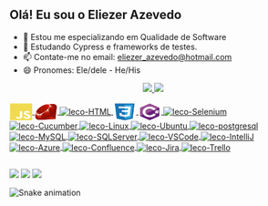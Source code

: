 ## Olá! Eu sou o Eliezer Azevedo

- 🔭 Estou me especializando em Qualidade de Software
- 🌱 Estudando Cypress e frameworks de testes.
- 📫 Contate-me no email: eliezer_azevedo@hotmail.com
- 😄 Pronomes: Ele/dele - He/His


<div align="center">
  <a href="https://github.com/eliezerdeazevedo">
  <img height="180em" src="https://github-readme-stats.vercel.app/api?username=eliezerdeazevedo&show_icons=true&theme=dark&include_all_commits=true&count_private=true"/>
  <img height="180em" src="https://github-readme-stats.vercel.app/api/top-langs/?username=eliezerdeazevedo&layout=compact&langs_count=7&theme=dark"/>
</div>
  <div style="display: inline_block"><br>
  <img align="center" alt="leco-Js" height="30" width="40" src="https://raw.githubusercontent.com/devicons/devicon/master/icons/javascript/javascript-plain.svg">
  <img align="center" alt="leco-Ruby" height="30" width="40" src="https://raw.githubusercontent.com/devicons/devicon/master/icons/ruby/ruby-original.svg">
  <img align="center" alt="leco-HTML" height="30" width="40" src="https://cdn.jsdelivr.net/gh/devicons/devicon/icons/html5/html5-original.svg">
  <img align="center" alt="leco-CSS" height="30" width="40" src="https://raw.githubusercontent.com/devicons/devicon/master/icons/css3/css3-original.svg">
  <img align="center" alt="leco-Csharp" height="30" width="40" src="https://raw.githubusercontent.com/devicons/devicon/master/icons/csharp/csharp-original.svg">
  <img align="center" alt="leco-Selenium" height="30" width="40" src="https://cdn.jsdelivr.net/gh/devicons/devicon/icons/selenium/selenium-original.svg">
  <img align="center" alt="leco-Cucumber" height="30" width="40" src="https://cdn.jsdelivr.net/gh/devicons/devicon/icons/cucumber/cucumber-plain.svg">
  <img align="center" alt="leco-Linux" height="30" width="40" src="https://cdn.jsdelivr.net/gh/devicons/devicon/icons/linux/linux-original.svg">
  <img align="center" alt="leco-Ubuntu" height="30" width="40" src="https://cdn.jsdelivr.net/gh/devicons/devicon/icons/ubuntu/ubuntu-plain-wordmark.svg">
  <img align="center" alt="leco-postgresql" height="30" width="40" src="https://cdn.jsdelivr.net/gh/devicons/devicon/icons/postgresql/postgresql-plain-wordmark.svg">
  <img align="center" alt="leco-MySQL" height="30" width="40" src="https://cdn.jsdelivr.net/gh/devicons/devicon/icons/mysql/mysql-original-wordmark.svg">
  <img align="center" alt="leco-SQLServer" height="30" width="40" src="https://cdn.jsdelivr.net/gh/devicons/devicon/icons/microsoftsqlserver/microsoftsqlserver-plain-wordmark.svg">
  <img align="center" alt="leco-VSCode" height="30" width="40" src="https://cdn.jsdelivr.net/gh/devicons/devicon/icons/vscode/vscode-original.svg">
  <img align="center" alt="leco-IntelliJ" height="30" width="40" src="https://cdn.jsdelivr.net/gh/devicons/devicon/icons/intellij/intellij-plain.svg">
  <img align="center" alt="leco-Azure" height="30" width="40" src="https://cdn.jsdelivr.net/gh/devicons/devicon/icons/azure/azure-original.svg">
  <img align="center" alt="leco-Confluence" height="30" width="40" src="https://cdn.jsdelivr.net/gh/devicons/devicon/icons/confluence/confluence-original.svg">
  <img align="center" alt="leco-Jira" height="30" width="40" src="https://cdn.jsdelivr.net/gh/devicons/devicon/icons/jira/jira-original.svg">
  <img align="center" alt="leco-Trello" height="30" width="40" src="https://cdn.jsdelivr.net/gh/devicons/devicon/icons/trello/trello-plain.svg">
  </div>
  
  ##
  
  <div> 
   <a href="https://www.instagram.com/eliezer.leco/" target="_blank"><img src="https://img.shields.io/badge/-Instagram-%23E4405F?style=for-the-badge&logo=instagram&logoColor=white" target="_blank"></a>
  <a href = "mailto:eliezer_azevedo@hotmail.com"><img src="https://img.shields.io/badge/Microsoft_Outlook-0078D4?style=for-the-badge&logo=microsoft-outlook&logoColor=white" target="_blank"></a>
  <a href="https://www.linkedin.com/in/eliezergomesazevedo/" target="_blank"><img src="https://img.shields.io/badge/-LinkedIn-%230077B5?style=for-the-badge&logo=linkedin&logoColor=white" target="_blank"></a> 
 
  ![Snake animation](https://github.com/eliezerdeazevedo/eliezerdeazevedo/blob/output/github-contribution-grid-snake.svg)
 
</div>
  
  
